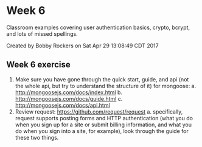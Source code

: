 Week 6
======

Classroom examples covering user authentication  basics, crypto, bcrypt, and lots of missed spellings.

Created by Bobby Rockers
on Sat Apr 29 13:08:49 CDT 2017

## Week 6 exercise

1. Make sure you have gone through the quick start, guide, and api (not the
   whole api, but try to understand the structure of it) for mongoose:
   a. http://mongoosejs.com/docs/index.html
   b. http://mongoosejs.com/docs/guide.html
   c. http://mongoosejs.com/docs/api.html
2. Review request: https://github.com/request/request
   a. specifically, request supports posting forms and HTTP authentication
   (what you do when you sign up for a site or submit billing information,
   and what you do when you sign into a site, for example), look through the
   guide for these two things.
